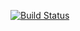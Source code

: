 [![Build Status](https://travis-ci.org/BorjaL/Web-gamification.svg?branch=develop)](https://travis-ci.org/BorjaL/Web-gamification)